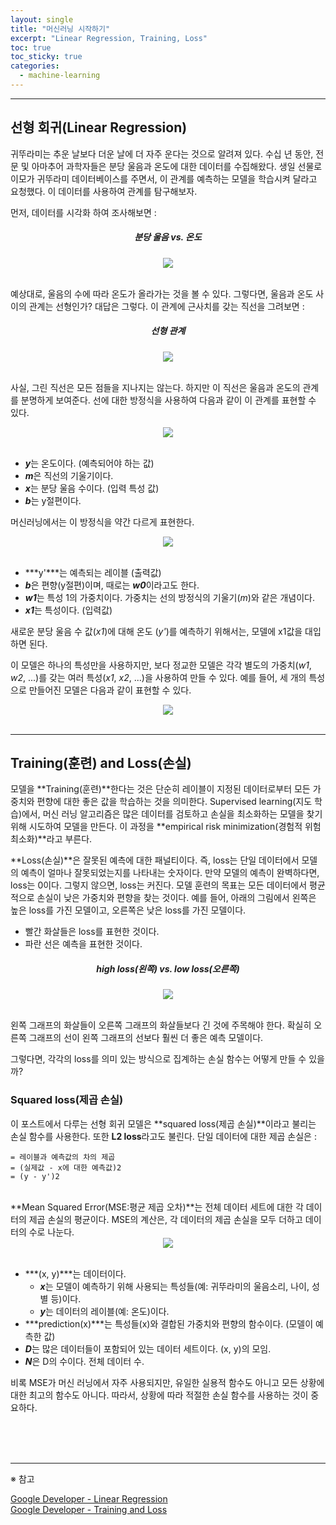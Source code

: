 ```yaml
---
layout: single
title: "머신러닝 시작하기"
excerpt: "Linear Regression, Training, Loss"
toc: true
toc_sticky: true
categories:
  - machine-learning
---
```



---
## 선형 회귀(Linear Regression)

귀뚜라미는 추운 날보다 더운 날에 더 자주 운다는 것으로 알려져 있다. 수십 년 동안, 전문 및 아마추어 과학자들은 분당 울음과 온도에 대한 데이터를 수집해왔다.
생일 선물로 이모가 귀뚜라미 데이터베이스를 주면서, 이 관계를 예측하는 모델을 학습시켜 달라고 요청했다. 이 데이터를 사용하여 관계를 탐구해보자.

먼저, 데이터를 시각화 하여 조사해보면 :

<center><h5>분당 울음 vs. 온도</h5></center>
<center><img src="{{site.baseurl}}/assets/images/lr1.png" /></center><br>


예상대로, 울음의 수에 따라 온도가 올라가는 것을 볼 수 있다. 그렇다면, 울음과 온도 사이의 관계는 선형인가? 대답은 그렇다. 이 관계에 근사치를 갖는 직선을 그려보면 :

<center><h5>선형 관계</h5></center>
<center><img src="{{site.baseurl}}/assets/images/lr2.png" /></center><br>

사실, 그린 직선은 모든 점들을 지나지는 않는다. 하지만 이 직선은 울음과 온도의 관계를 분명하게 보여준다. 선에 대한 방정식을 사용하여 다음과 같이 이 관계를 표현할 수 있다.

<center><img src="{{site.baseurl}}/assets/images/lr3.png" /></center><br>

- ***y***는 온도이다. (예측되어야 하는 값)
- ***m***은 직선의 기울기이다.
- ***x***는 분당 울음 수이다. (입력 특성 값)
- ***b***는 y절편이다.

머신러닝에서는 이 방정식을 약간 다르게 표현한다.

<center><img src="{{site.baseurl}}/assets/images/lr4.png" /></center><br>

- ***y'***는 예측되는 레이블 (출력값)
- ***b***은 편향(y절편)이며, 때로는 ***w0***이라고도 한다.
- ***w1***는 특성 1의 가중치이다. 가중치는 선의 방정식의 기울기(*m*)와 같은 개념이다.
- ***x1***는 특성이다. (입력값)

새로운 분당 울음 수 값(*x1*)에 대해 온도 (*y'*)를 예측하기 위해서는, 모델에 x1값을 대입하면 된다.

이 모델은 하나의 특성만을 사용하지만, 보다 정교한 모델은 각각 별도의 가중치(*w1*, *w2*, ...)를 갖는 여러 특성(*x1*, *x2*, ...)을 사용하여 만들 수 있다. 예를 들어, 세 개의 특성으로 만들어진 모델은 다음과 같이 표현할 수 있다.

<center><img src="{{site.baseurl}}/assets/images/lr5.png" /></center><br>

---


## Training(훈련) and Loss(손실)

모델을 **Training(훈련)**한다는 것은 단순히 레이블이 지정된 데이터로부터 모든 가중치와 편향에 대한 좋은 값을 학습하는 것을 의미한다. Supervised learning(지도 학습)에서, 머신 러닝 알고리즘은 많은 데이터를 검토하고 손실을 최소화하는 모델을 찾기 위해 시도하여 모델을 만든다. 이 과정을 **empirical risk minimization(경험적 위험 최소화)**라고 부른다.

**Loss(손실)**은 잘못된 예측에 대한 패널티이다. 즉, loss는 단일 데이터에서 모델의 예측이 얼마나 잘못되었는지를 나타내는 숫자이다. 만약 모델의 예측이 완벽하다면, loss는 0이다. 그렇지 않으면, loss는 커진다. 모델 훈련의 목표는 모든 데이터에서 평균적으로 손실이 낮은 가중치와 편향을 찾는 것이다. 예를 들어, 아래의 그림에서 왼쪽은 높은 loss를 가진 모델이고, 오른쪽은 낮은 loss를 가진 모델이다. 

- 빨간 화살들은 loss를 표현한 것이다.
- 파란 선은 예측을 표현한 것이다.

<center><h5>high loss(왼쪽) vs. low loss(오른쪽)</h5></center>
<center><img src="{{site.baseurl}}/assets/images/loss1.png" /></center><br>

왼쪽 그래프의 화살들이 오른쪽 그래프의 화살들보다 긴 것에 주목해야 한다. 확실히 오른쪽 그래프의 선이 왼쪽 그래프의 선보다 훨씬 더 좋은 예측 모델이다.

그렇다면, 각각의 loss를 의미 있는 방식으로 집계하는 손실 함수는 어떻게 만들 수 있을까?


### Squared loss(제곱 손실)

이 포스트에서 다루는 선형 회귀 모델은 **squared loss(제곱 손실)**이라고 불리는 손실 함수를 사용한다. 또한 **L2 loss**라고도 불린다. 단일 데이터에 대한 제곱 손실은 :

```
= 레이블과 예측값의 차의 제곱
= (실제값 - x에 대한 예측값)2
= (y - y')2
```
<br>
**Mean Squared Error(MSE:평균 제곱 오차)**는 전체 데이터 세트에 대한 각 데이터의 제곱 손실의 평균이다. MSE의 계산은, 각 데이터의 제곱 손실을 모두 더하고 데이터의 수로 나눈다.

<center><img src="{{site.baseurl}}/assets/images/mse1.png" /></center><br>

- ***(x, y)***는 데이터이다.
  - ***x***는 모델이 예측하기 위해 사용되는 특성들(예: 귀뚜라미의 울음소리, 나이, 성별 등)이다.
  - ***y***는 데이터의 레이블(예: 온도)이다.
- ***prediction(x)***는 특성들(x)와 결합된 가중치와 편향의 함수이다. (모델이 예측한 값)
- ***D***는 많은 데이터들이 포함되어 있는 데이터 세트이다. (x, y)의 모임.
- ***N***은 D의 수이다. 전체 데이터 수.

비록 MSE가 머신 러닝에서 자주 사용되지만, 유일한 실용적 함수도 아니고 모든 상황에 대한 최고의 함수도 아니다. 따라서, 상황에 따라 적절한 손실 함수를 사용하는 것이 중요하다.

<br>
<br>
<br>

---
※ 참고

[Google Developer - Linear Regression](https://developers.google.com/machine-learning/crash-course/descending-into-ml/linear-regression)<br>
[Google Developer - Training and Loss](https://developers.google.com/machine-learning/crash-course/descending-into-ml/training-and-loss)